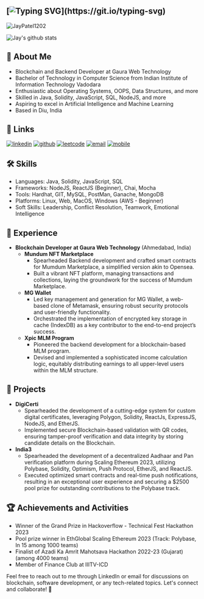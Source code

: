 [![Typing SVG](https://readme-typing-svg.demolab.com?font=&size=35&pause=5000&width=500&lines=Hi%F0%9F%91%8B%2C+I'm+Jay+Patel!)](https://git.io/typing-svg)
---

<p align="left"> <img src="https://komarev.com/ghpvc/?username=JayPatel1202&label=Profile%20views&color=0e75b6&style=flat" alt="JayPatel1202" /> </p>

![Jay's github stats](https://github-readme-stats.vercel.app/api?username=JayPatel1202&show_icons=true&theme=dracula)
  
## 🚀 About Me
- Blockchain and Backend Developer at Gaura Web Technology
- Bachelor of Technology in Computer Science from Indian Institute of Information Technology Vadodara
- Enthusiastic about Operating Systems, OOPS, Data Structures, and more
- Skilled in Java, Solidity, JavaScript, SQL, NodeJS, and more
- Aspiring to excel in Artificial Intelligence and Machine Learning
- Based in Diu, India

## 🔗 Links
[![linkedin](https://img.shields.io/badge/linkedin-0A66C2?style=for-the-badge&logo=linkedin&logoColor=white)](https://www.linkedin.com/in/jaypatel)
[![github](https://img.shields.io/badge/github-333?style=for-the-badge&logo=github&logoColor=white)](https://github.com/JayPatel1202)
[![leetcode](https://img.shields.io/badge/leetcode-yellowgreen?style=for-the-badge&logo=leetcode&logoColor=white)](https://leetcode.com/jaypatel12/)
[![email](https://img.shields.io/badge/email-D14836?style=for-the-badge&logo=gmail&logoColor=white)](mailto:jaypatell.atwork@gmail.com)
[![mobile](https://img.shields.io/badge/mobile-+91%20886%206551%20202-25D366?style=for-the-badge&logo=whatsapp&logoColor=white)](tel:+918866551202)

## 🛠 Skills
- Languages: Java, Solidity, JavaScript, SQL
- Frameworks: NodeJS, ReactJS (Beginner), Chai, Mocha
- Tools: Hardhat, GIT, MySQL, PostMan, Ganache, MongoDB
- Platforms: Linux, Web, MacOS, Windows (AWS - Beginner)
- Soft Skills: Leadership, Conflict Resolution, Teamwork, Emotional Intelligence

## 💼 Experience
- **Blockchain Developer at Gaura Web Technology** (Ahmedabad, India)
  - **Mundum NFT Marketplace**
    - Spearheaded Backend development and crafted smart contracts for Mumdum Marketplace, a simplified version akin to Opensea.
    - Built a vibrant NFT platform, managing transactions and collections, laying the groundwork for the success of Mumdum Marketplace.
  - **MG Wallet**
    - Led key management and generation for MG Wallet, a web-based clone of Metamask, ensuring robust security protocols and user-friendly functionality.
    - Orchestrated the implementation of encrypted key storage in cache (IndexDB) as a key contributor to the end-to-end project’s success.
  - **Xpic MLM Program**
    - Pioneered the backend development for a blockchain-based MLM program.
    - Devised and implemented a sophisticated income calculation logic, equitably distributing earnings to all upper-level users within the MLM structure.

## 🌟 Projects
- **DigiCerti**
  - Spearheaded the development of a cutting-edge system for custom digital certificates, leveraging Polygon, Solidity, ReactJs, ExpressJS, NodeJS, and EtherJS.
  - Implemented secure Blockchain-based validation with QR codes, ensuring tamper-proof verification and data integrity by storing candidate details on the Blockchain.
- **India3**
  - Spearheaded the development of a decentralized Aadhaar and Pan verification platform during Scaling Ethereum 2023, utilizing Polybase, Solidity, Optimism, Push Protocol, EtherJS, and ReactJS.
  - Executed optimized smart contracts and real-time push notifications, resulting in an exceptional user experience and securing a $2500 pool prize for outstanding contributions to the Polybase track.

## 🏆 Achievements and Activities
- Winner of the Grand Prize in Hackoverflow - Technical Fest Hackathon 2023
- Pool prize winner in EthGlobal Scaling Ethereum 2023 (Track: Polybase, In 15 among 1000 teams)
- Finalist of Azadi Ka Amrit Mahotsava Hackathon 2022-23 (Gujarat) (among 4000 teams)
- Member of Finance Club at IIITV-ICD

Feel free to reach out to me through LinkedIn or email for discussions on blockchain, software development, or any tech-related topics. Let's connect and collaborate! 🤝
